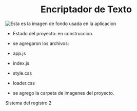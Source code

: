 <h1 align="center"> Encriptador de Texto</h1>

![Esta es la imagen de fondo usada en la aplicacion]([https://raw.githubusercontent.com/adferatuz/encriptador_texto/master/imagenes/244.jpg](https://raw.githubusercontent.com/adferatuz/encriptador_texto/master/imagenes/Captura%20de%20pantalla%20(8).png))

- Estado del proyecto: en construccion.

- se agregaron los archivos:
- app.js
- index.js
- style.css
- loader.css

- se agrego la carpeta de imagenes del proyecto.

Sistema del registro 2
